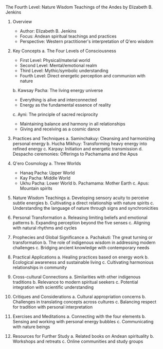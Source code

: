 The Fourth Level: Nature Wisdom Teachings of the Andes by Elizabeth B. Jenkins

1. Overview
   - Author: Elizabeth B. Jenkins
   - Focus: Andean spiritual teachings and practices
   - Perspective: Western practitioner's interpretation of Q'ero wisdom

2. Key Concepts
   a. The Four Levels of Consciousness
      - First Level: Physical/material world
      - Second Level: Mental/emotional realm
      - Third Level: Mythic/symbolic understanding
      - Fourth Level: Direct energetic perception and communion with nature

   b. Kawsay Pacha: The living energy universe
      - Everything is alive and interconnected
      - Energy as the fundamental essence of reality

   c. Ayni: The principle of sacred reciprocity
      - Maintaining balance and harmony in all relationships
      - Giving and receiving as a cosmic dance

3. Practices and Techniques
   a. Saminchakuy: Cleansing and harmonizing personal energy
   b. Hucha Mikhuy: Transforming heavy energy into refined energy
   c. Karpay: Initiation and energetic transmission
   d. Despacho ceremonies: Offerings to Pachamama and the Apus

4. Q'ero Cosmology
   a. Three Worlds
      - Hanaq Pacha: Upper World
      - Kay Pacha: Middle World
      - Ukhu Pacha: Lower World
   b. Pachamama: Mother Earth
   c. Apus: Mountain spirits

5. Nature Wisdom Teachings
   a. Developing sensory acuity to perceive subtle energies
   b. Cultivating a direct relationship with nature spirits
   c. Understanding the language of nature through signs and synchronicities

6. Personal Transformation
   a. Releasing limiting beliefs and emotional patterns
   b. Expanding perception beyond the five senses
   c. Aligning with natural rhythms and cycles

7. Prophecies and Global Significance
   a. Pachakuti: The great turning or transformation
   b. The role of indigenous wisdom in addressing modern challenges
   c. Bridging ancient knowledge with contemporary needs

8. Practical Applications
   a. Healing practices based on energy work
   b. Ecological awareness and sustainable living
   c. Cultivating harmonious relationships in community

9. Cross-cultural Connections
   a. Similarities with other indigenous traditions
   b. Relevance to modern spiritual seekers
   c. Potential integration with scientific understanding

10. Critiques and Considerations
    a. Cultural appropriation concerns
    b. Challenges in translating concepts across cultures
    c. Balancing respect for tradition with personal interpretation

11. Exercises and Meditations
    a. Connecting with the four elements
    b. Sensing and working with personal energy bubbles
    c. Communicating with nature beings

12. Resources for Further Study
    a. Related books on Andean spirituality
    b. Workshops and retreats
    c. Online communities and study groups